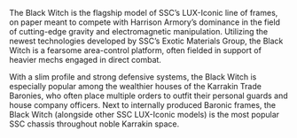 The Black Witch is the flagship model of SSC’s LUX-Iconic line of frames, on paper meant to compete with Harrison Armory’s dominance in the field of cutting-edge gravity and electromagnetic manipulation. Utilizing the newest technologies developed by SSC’s Exotic Materials Group, the Black Witch is a fearsome area-control platform, often fielded in support of heavier mechs engaged in direct combat.

With a slim profile and strong defensive systems, the Black Witch is especially popular among the wealthier houses of the Karrakin Trade Baronies, who often place multiple orders to outfit their personal guards and house company officers. Next to internally produced Baronic frames, the Black Witch (alongside other SSC LUX-Iconic models) is the most popular SSC chassis throughout noble Karrakin space.